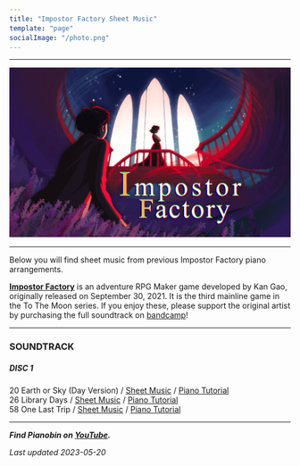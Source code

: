 ```yaml
---
title: "Impostor Factory Sheet Music"
template: "page"
socialImage: "/photo.png"
---
```


---

![Impostor Factory](/media/images/if_banner2.jpg)

---

Below you will find sheet music from previous Impostor Factory piano arrangements.

**[Impostor Factory](https://freebirdgames.com/games/impostor-factory/)** is an adventure RPG Maker game developed by Kan Gao, originally released on September 30, 2021. It is the third mainline game in the To The Moon series. If you enjoy these, please support the original artist by purchasing the full soundtrack on [bandcamp](https://freebirdgames.bandcamp.com/releases)!

---

### SOUNDTRACK

##### DISC 1

20 Earth or Sky (Day Version) / [Sheet Music](/media/if/Earth_or_Sky_Day_Version_PB.pdf) / [Piano Tutorial](https://youtu.be/U4Z8nTGGduI)  
26 Library Days / [Sheet Music](/media/if/Library_Days_PB.pdf) / [Piano Tutorial](https://youtu.be/-QhgUPvCQVk)  
58 One Last Trip / [Sheet Music](/media/if/One_Last_Trip_PB.pdf) / [Piano Tutorial](https://youtu.be/r2qwySfRMWw)

---

**_Find Pianobin on [YouTube](https://www.youtube.com/pianobin)._**

_Last updated 2023-05-20_
